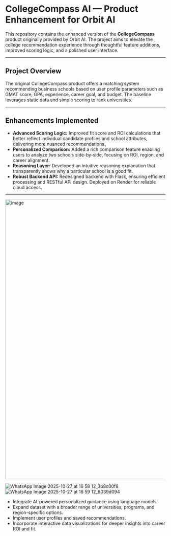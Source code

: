 # CollegeCompass AI — Product Enhancement for Orbit AI

This repository contains the enhanced version of the **CollegeCompass** product originally provided by Orbit AI. The project aims to elevate the college recommendation experience through thoughtful feature additions, improved scoring logic, and a polished user interface.

---

## Project Overview

The original CollegeCompass product offers a matching system recommending business schools based on user profile parameters such as GMAT score, GPA, experience, career goal, and budget. The baseline leverages static data and simple scoring to rank universities.

---

## Enhancements Implemented

- **Advanced Scoring Logic:** Improved fit score and ROI calculations that better reflect individual candidate profiles and school attributes, delivering more nuanced recommendations.
- **Personalized Comparison:** Added a rich comparison feature enabling users to analyze two schools side-by-side, focusing on ROI, region, and career alignment.
- **Reasoning Layer:** Developed an intuitive reasoning explanation that transparently shows why a particular school is a good fit.
- **Robust Backend API:** Redesigned backend with Flask, ensuring efficient processing and RESTful API design. Deployed on Render for reliable cloud access.

---
<img width="1917" height="875" alt="image" src="https://github.com/user-attachments/assets/b2bcc345-c2dc-47c7-a8e7-b46aafb419df" />

![WhatsApp Image 2025-10-27 at 16 58 12_3b8c00f8](https://github.com/user-attachments/assets/2b7d1ff2-37ab-472f-952f-b68712e004a1)
![WhatsApp Image 2025-10-27 at 16 59 12_6039d094](https://github.com/user-attachments/assets/5efc10ec-e0de-407f-bf6b-66e851b42d2f)

- Integrate AI-powered personalized guidance using language models.
- Expand dataset with a broader range of universities, programs, and region-specific options.
- Implement user profiles and saved recommendations.
- Incorporate interactive data visualizations for deeper insights into career ROI and fit.
